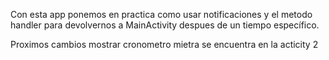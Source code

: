 Con esta app ponemos en practica como usar notificaciones y el metodo handler para devolvernos a MainActivity despues de un tiempo específico.

Proximos cambios mostrar cronometro mietra se encuentra en la acticity 2
